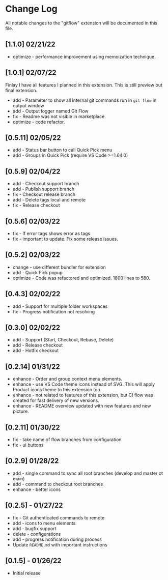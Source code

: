 # Change Log

All notable changes to the "gitflow" extension will be documented in this file.

## [1.1.0] 02/21/22

- optimize - performance improvement using memoization technique.

## [1.0.1] 02/07/22

Finlay I have all features I planned in this extension. This is still preview but final extension.

- add - Parameter to show all internal git commands run in `git flow` in output window
- add - Output logger named Git Flow
- fix - Readme was not visible in marketplace.
- optimize - code refactor.

## [0.5.11] 02/05/22

- add - Status bar button to call Quick Pick menu
- add - Groups in Quick Pick (require VS Code >=1.64.0)

## [0.5.9] 02/04/22

- add - Checkout support branch
- add - Publish support branch
- fix - Checkout release branch
- add - Delete tags local and remote
- fix - Release checkout

## [0.5.6] 02/03/22

- fix - If error tags shows error as tags
- fix - important to update. Fix some release issues.

## [0.5.2] 02/03/22

- change - use different bundler for extension
- add - Quick Pick popup
- optimize - Code was refactored and optimized. 1800 lines to 580.

## [0.4.3] 02/02/22

- add - Support for multiple folder workspaces
- fix - Progress notification not resolving

## [0.3.0] 02/02/22

- add - Support (Start, Checkout, Rebase, Delete)
- add - Release checkout
- add - Hotfix checkout

## [0.2.14] 01/31/22

- enhance - Order and group context menu elements.
- enhance -  use VS Code theme icons instead of SVG. This will apply Product icons theme to this extension too.
- enhance - not related to features of this extension, but CI flow was created for fast delivery of new versions.
- enhance - README overview updated with new features and new picture.

## [0.2.11] 01/30/22

- fix - take name of flow branches from configuration
- fix - ui buttons

## [0.2.9] 01/28/22

- add - single command to sync all root branches (develop and master ot main)
- add - command to checkout root branches
- enhance - better icons

## [0.2.5] - 01/27/22

- fix - Git authenticated commands to remote
- add - icons to menu elements
- add - bugfix support
- delete - configurations
- add - progress notification during process
- Update `README.md` with important instructions

## [0.1.5] - 01/26/22

- Initial release
